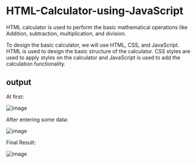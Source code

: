# HTML-Calculator-using-JavaScript

HTML calculator is used to perform the basic mathematical operations like Addition, subtraction, multiplication, and division.

To design the basic calculator, we will use HTML, CSS, and JavaScript. HTML is used to design the basic structure of the calculator. CSS styles are used to apply styles on the calculator and JavaScript is used to add the calculation functionality.


## output

At first:

![image](https://user-images.githubusercontent.com/74310324/178024142-5e644764-aabb-4f8d-941e-8f9bfe8bdd2e.png)


After entering some data: 

![image](https://user-images.githubusercontent.com/74310324/178024267-f57ef6e8-b6fb-4bb0-8234-9c393917a7e4.png)


Final Result:

![image](https://user-images.githubusercontent.com/74310324/178024370-586f69e9-02b3-4e70-86a6-de65736a599d.png)


